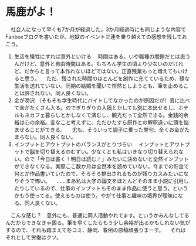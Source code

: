 # 馬鹿がよ！

　社会人になって早くも7か月が経過した。3か月経過時にも同じような内容でFanboxブログを書いたが、地獄のイベント三連を乗り越えての感想を残しておこう。

1. 生活を犠牲にすれば意外といける
　時間はある。いや職種の問題だとは思うんだけど、意外と自由時間はある。もちろん学生の頃より少ないのだけれど、だからと言って本作れないほどではない。正直残業もっと増えてもいけると思う。
　ただ、残された時間のほとんどを創作に充てているため、碌な生活を送れていない。同期の結婚を聞いて愕然としようとも、筆を止めることは許されない。同人良くない。
2. 金が潤沢
（そもそも学生時代にバイトしてなかったのが原因だが）昔に比べて金がたくさん入る。のでぎりぎりの入稿とかしても別に本出せるし、ホテルもネカフェ暮らしとかしなくて済むし、観光だって全然できる。金銭的余裕は心の余裕。変なこと考えずに、ただひたすら原作との解釈違いに頭を悩ませることができる。
　尤も、そういって調子に乗った挙句、全くお金がたまらない。同人良くない。
3. インプットとアウトプットのバランスがとりづらい
　インプットとアウトプットで脳を切り替えるのむずい。少なくとも私はいきなり切り替えられない。ので「今日は書く！明日は読む！」みたいに決めないと全然インプットができなくなる。実際ここ数か月は全然本を読めていない。今までの貯金で何とか作品書いていたので、そろそろ排出されるものが残りカスみたいになりそうで怖い。
　……まあ私は大学の論文をほとんどそのまま小説に引用したりしているので、仕事のインプットもそのまま作品に使うと思う。というかもう使ってる。使えるものは使う。やがて仕事と趣味の境界が曖昧になる。同人良くない。
   
　こんな感じ？　意外にも、普通に同人活動やれてます。というかみんなしてるんだからできなきゃ困る。筆を早くしたらもう少し余裕が出るかもしれない気がするので、それも踏まえて冬コミ、静岡、春例の原稿頑張りまーす。
　それはそれとして労働はクソ。